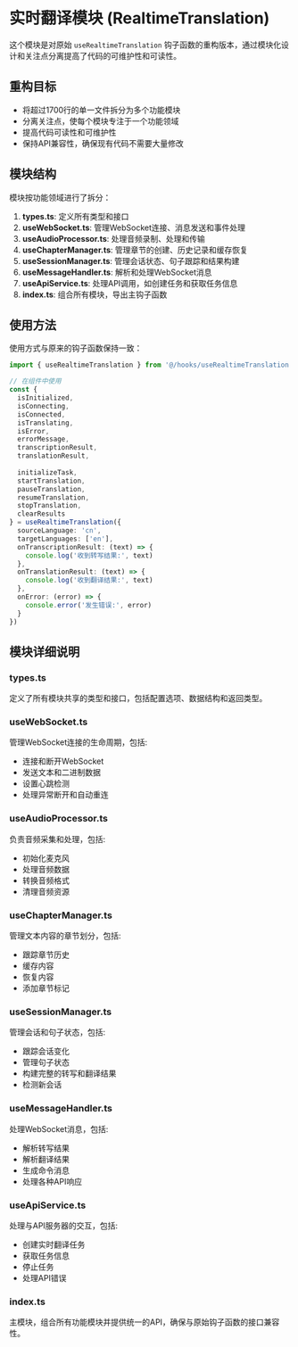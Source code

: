# 实时翻译模块 (RealtimeTranslation)

这个模块是对原始 `useRealtimeTranslation` 钩子函数的重构版本，通过模块化设计和关注点分离提高了代码的可维护性和可读性。

## 重构目标

- 将超过1700行的单一文件拆分为多个功能模块
- 分离关注点，使每个模块专注于一个功能领域
- 提高代码可读性和可维护性
- 保持API兼容性，确保现有代码不需要大量修改

## 模块结构

模块按功能领域进行了拆分：

1. **types.ts**: 定义所有类型和接口
2. **useWebSocket.ts**: 管理WebSocket连接、消息发送和事件处理
3. **useAudioProcessor.ts**: 处理音频录制、处理和传输
4. **useChapterManager.ts**: 管理章节的创建、历史记录和缓存恢复
5. **useSessionManager.ts**: 管理会话状态、句子跟踪和结果构建
6. **useMessageHandler.ts**: 解析和处理WebSocket消息
7. **useApiService.ts**: 处理API调用，如创建任务和获取任务信息
8. **index.ts**: 组合所有模块，导出主钩子函数

## 使用方法

使用方式与原来的钩子函数保持一致：

```typescript
import { useRealtimeTranslation } from '@/hooks/useRealtimeTranslation'

// 在组件中使用
const {
  isInitialized,
  isConnecting,
  isConnected,
  isTranslating,
  isError,
  errorMessage,
  transcriptionResult,
  translationResult,
  
  initializeTask,
  startTranslation,
  pauseTranslation,
  resumeTranslation,
  stopTranslation,
  clearResults
} = useRealtimeTranslation({
  sourceLanguage: 'cn',
  targetLanguages: ['en'],
  onTranscriptionResult: (text) => {
    console.log('收到转写结果:', text)
  },
  onTranslationResult: (text) => {
    console.log('收到翻译结果:', text)
  },
  onError: (error) => {
    console.error('发生错误:', error)
  }
})
```

## 模块详细说明

### types.ts
定义了所有模块共享的类型和接口，包括配置选项、数据结构和返回类型。

### useWebSocket.ts
管理WebSocket连接的生命周期，包括:
- 连接和断开WebSocket
- 发送文本和二进制数据
- 设置心跳检测
- 处理异常断开和自动重连

### useAudioProcessor.ts
负责音频采集和处理，包括:
- 初始化麦克风
- 处理音频数据
- 转换音频格式
- 清理音频资源

### useChapterManager.ts
管理文本内容的章节划分，包括:
- 跟踪章节历史
- 缓存内容
- 恢复内容
- 添加章节标记

### useSessionManager.ts
管理会话和句子状态，包括:
- 跟踪会话变化
- 管理句子状态
- 构建完整的转写和翻译结果
- 检测新会话

### useMessageHandler.ts
处理WebSocket消息，包括:
- 解析转写结果
- 解析翻译结果
- 生成命令消息
- 处理各种API响应

### useApiService.ts
处理与API服务器的交互，包括:
- 创建实时翻译任务
- 获取任务信息
- 停止任务
- 处理API错误

### index.ts
主模块，组合所有功能模块并提供统一的API，确保与原始钩子函数的接口兼容性。 
